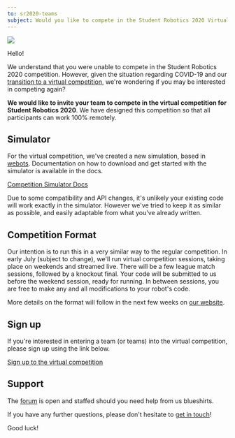 ```yaml
---
to: sr2020-teams
subject: Would you like to compete in the Student Robotics 2020 Virtual Competition
---
```


![](https://studentrobotics.org/docs/resources/competition-simulator/arena.png)

Hello!

We understand that you were unable to compete in the Student Robotics 2020 competition. However, given the situation regarding COVID-19 and our [transition to a virtual competition](https://studentrobotics.org/news/2020-05-22-virtual-competition-transition/), we're wondering if you may be interested in competing again?

**We would like to invite your team to compete in the virtual competition for Student Robotics 2020**. We have designed this competition so that all participants can work 100% remotely.

## Simulator

For the virtual competition, we've created a new simulation, based in [webots](https://cyberbotics.com/). Documentation on how to download and get started with the simulator is available in the docs.

[Competition Simulator Docs](https://studentrobotics.org/docs/competition-simulator/)

Due to some compatibility and API changes, it's unlikely your existing code will work exactly in the simulator. However we've tried to keep it as similar as possible, and easily adaptable from what you've already written.

## Competition Format

Our intention is to run this in a very similar way to the regular competition. In early July (subject to change), we'll run virtual competition sessions, taking place on weekends and streamed live. There will be a few league match sessions, followed by a knockout final. Your code will be submitted to us before the weekend session, ready for running. In between sessions, you are free to make any and all modifications to your robot's code.

More details on the format will follow in the next few weeks on [our website](https://studentrobotics.org/events/sr2020/virtual-competition/).

## Sign up

If you're interested in entering a team (or teams) into the virtual competition, please sign up using the link below.

[Sign up to the virtual competition](https://forms.gle/xg8Jh3ATJP7Nqygp8)

## Support

The [forum](https://studentrobotics.org/forum/) is open and staffed should you need help from us blueshirts.

If you have any further questions, please don't hesitate to [get in touch](teams@studentrobotics.org)!

Good luck!
